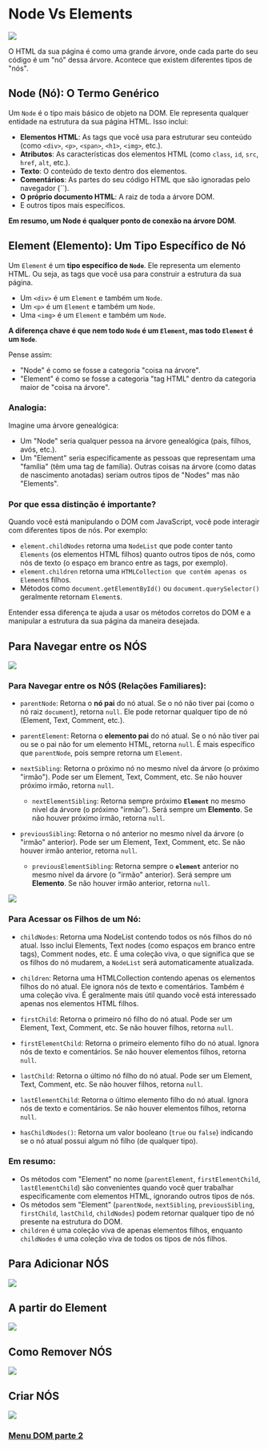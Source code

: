 # Node Vs Elements

<img src="../img/NodeVsElement-01.PNG">

O HTML da sua página é como uma grande árvore, onde cada parte do seu código é um "nó" dessa árvore. Acontece que existem diferentes tipos de "nós".

## Node (Nó): O Termo Genérico

Um `Node` é o tipo mais básico de objeto na DOM. Ele representa qualquer entidade na estrutura da sua página HTML. Isso inclui:

- **Elementos HTML**: As tags que você usa para estruturar seu conteúdo (como `<div>`, `<p>`, `<span>`, `<h1>`, `<img>`, etc.).
- **Atributos**: As características dos elementos HTML (como `class`, `id`, `src`, `href`, `alt`, etc.).
- **Texto**: O conteúdo de texto dentro dos elementos.
- **Comentários**: As partes do seu código HTML que são ignoradas pelo navegador (``).
- **O próprio documento HTML**: A raiz de toda a árvore DOM.
- E outros tipos mais específicos.

**Em resumo, um Node é qualquer ponto de conexão na árvore DOM**.

## Element (Elemento): Um Tipo Específico de Nó

Um `Element` é um **tipo específico de `Node`**. Ele representa um elemento HTML. Ou seja, as tags que você usa para construir a estrutura da sua página.

- Um `<div>` é um `Element` e também um `Node`.
- Um `<p>` é um `Element` e também um `Node`.
- Uma `<img>` é um `Element` e também um `Node`.

**A diferença chave é que nem todo `Node` é um `Element`, mas todo `Element` é um `Node`**.

Pense assim:

- "Node" é como se fosse a categoria "coisa na árvore".
- "Element" é como se fosse a categoria "tag HTML" dentro da categoria maior de "coisa na árvore".

### Analogia:

Imagine uma árvore genealógica:

- Um "Node" seria qualquer pessoa na árvore genealógica (pais, filhos, avós, etc.).
- Um "Element" seria especificamente as pessoas que representam uma "família" (têm uma tag de família). Outras coisas na árvore (como datas de nascimento anotadas) seriam outros tipos de "Nodes" mas não "Elements".

### Por que essa distinção é importante?

Quando você está manipulando o DOM com JavaScript, você pode interagir com diferentes tipos de nós. Por exemplo:

- `element.childNodes` retorna uma `NodeList` que pode conter tanto `Elements` (os elementos HTML filhos) quanto outros tipos de nós, como nós de texto (o espaço em branco entre as tags, por exemplo).
- `element.children` retorna uma `HTMLCollection que contém apenas os Element`s filhos.
- Métodos como `document.getElementById()` ou `document.querySelector()` geralmente retornam `Element`s.

Entender essa diferença te ajuda a usar os métodos corretos do DOM e a manipular a estrutura da sua página da maneira desejada.

## Para Navegar entre os NÓS

<img src="../img/NodeVsElement-02.PNG">

### Para Navegar entre os NÓS (Relações Familiares):

- `parentNode`: Retorna o **nó pai** do nó atual. Se o nó não tiver pai (como o nó raiz `document`), retorna `null`. Ele pode retornar qualquer tipo de nó (Element, Text, Comment, etc.).

- `parentElement`: Retorna o **elemento pai** do nó atual. Se o nó não tiver pai ou se o pai não for um elemento HTML, retorna `null`. É mais específico que `parentNode`, pois sempre retorna um `Element`.

- `nextSibling`: Retorna o próximo nó no mesmo nível da árvore (o próximo "irmão"). Pode ser um Element, Text, Comment, etc. Se não houver próximo irmão, retorna `null`.

  - `nextElementSibling`: Retorna sempre próximo **`Element`** no mesmo nível da árvore (o próximo "irmão"). Será sempre um **Elemento**. Se não houver próximo irmão, retorna `null`.

- `previousSibling`: Retorna o nó anterior no mesmo nível da árvore (o "irmão" anterior). Pode ser um Element, Text, Comment, etc. Se não houver irmão anterior, retorna `null`.
  - `previousElementSibling`: Retorna sempre o **`element`** anterior no mesmo nível da árvore (o "irmão" anterior). Será sempre um **Elemento**. Se não houver irmão anterior, retorna `null`.

<img src="../img/NodeVsElement-03.PNG">

### Para Acessar os Filhos de um Nó:

- `childNodes`: Retorna uma NodeList contendo todos os nós filhos do nó atual. Isso inclui Elements, Text nodes (como espaços em branco entre tags), Comment nodes, etc. É uma coleção viva, o que significa que se os filhos do nó mudarem, a `NodeList` será automaticamente atualizada.

- `children`: Retorna uma HTMLCollection contendo apenas os elementos filhos do nó atual. Ele ignora nós de texto e comentários. Também é uma coleção viva. É geralmente mais útil quando você está interessado apenas nos elementos HTML filhos.

- `firstChild`: Retorna o primeiro nó filho do nó atual. Pode ser um Element, Text, Comment, etc. Se não houver filhos, retorna `null`.

- `firstElementChild`: Retorna o primeiro elemento filho do nó atual. Ignora nós de texto e comentários. Se não houver elementos filhos, retorna `null`.

- `lastChild`: Retorna o último nó filho do nó atual. Pode ser um Element, Text, Comment, etc. Se não houver filhos, retorna `null`.

- `lastElementChild`: Retorna o último elemento filho do nó atual. Ignora nós de texto e comentários. Se não houver elementos filhos, retorna `null`.

- `hasChildNodes()`: Retorna um valor booleano (`true` ou `false`) indicando se o nó atual possui algum nó filho (de qualquer tipo).

### Em resumo:

- Os métodos com "Element" no nome (`parentElement`, `firstElementChild`, `lastElementChild`) são convenientes quando você quer trabalhar especificamente com elementos HTML, ignorando outros tipos de nós.
- Os métodos sem "Element" (`parentNode`, `nextSibling`, `previousSibling`, `firstChild`, `lastChild`, `childNodes`) podem retornar qualquer tipo de nó presente na estrutura do DOM.
- `children` é uma coleção viva de apenas elementos filhos, enquanto `childNodes` é uma coleção viva de todos os tipos de nós filhos.

## Para Adicionar NÓS

<img src="../img/NodeVsElement-04.PNG">

## A partir do Element

<img src="../img/NodeVsElement-05.PNG">

## Como Remover NÓS

<img src="../img/NodeVsElement-06.PNG">

## Criar NÓS

<img src="../img/NodeVsElement-07.PNG">

### [Menu DOM parte 2](../menu.md)
